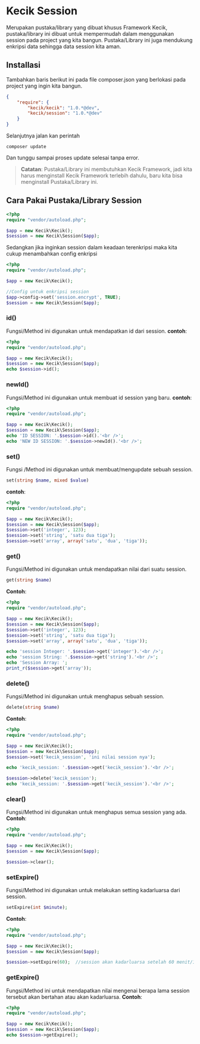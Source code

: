**Kecik Session**
==========
Merupakan pustaka/library yang dibuat khusus Framework Kecik, pustaka/library ini dibuat untuk mempermudah dalam menggunakan session pada project yang kita bangun. Pustaka/Library ini juga mendukung enkripsi data sehingga data session kita aman.

**Installasi**
-----------
Tambahkan baris berikut ini pada file composer.json yang berlokasi pada project yang ingin kita bangun.
```json
{
    "require": {
        "kecik/kecik": "1.0.*@dev",
        "kecik/session": "1.0.*@dev"
    }
}
```

Selanjutnya jalan kan perintah 
```shell
composer update
```

Dan tunggu sampai proses update selesai tanpa error.
> **Catatan**: Pustaka/Library ini membutuhkan Kecik Framework, jadi kita harus menginstall Kecik Framework terlebih dahulu, baru kita bisa menginstall Pustaka/Library ini.

## **Cara Pakai Pustaka/Library Session**

```php
<?php
require "vendor/autoload.php";

$app = new Kecik\Kecik();
$session = new Kecik\Session($app);
```
Sedangkan jika inginkan session dalam keadaan terenkripsi maka kita cukup menambahkan config enkripsi

```php
<?php
require "vendor/autoload.php";

$app = new Kecik\Kecik();

//Config untuk enkripsi session
$app->config->set('session.encrypt', TRUE);
$session = new Kecik\Session($app);
```

### **id()**
Fungsi/Method ini digunakan untuk mendapatkan id dari session.
**contoh**:
```php
<?php
require "vendor/autoload.php";

$app = new Kecik\Kecik();
$session = new Kecik\Session($app);
echo $session->id();
```

### **newId()**
Fungsi/Method ini digunakan untuk membuat id session yang baru.
**contoh**:
```php
<?php
require "vendor/autoload.php";

$app = new Kecik\Kecik();
$session = new Kecik\Session($app);
echo 'ID SESSION: '.$session->id().'<br />';
echo 'NEW ID SESSION: '.$session->newId().'<br />';
```

### **set()**
Fungsi /Method ini digunakan untuk membuat/mengupdate sebuah session.
```php
set(string $name, mixed $value)
```
**contoh**:
```php
<?php
require "vendor/autoload.php";

$app = new Kecik\Kecik();
$session = new Kecik\Session($app);
$session->set('integer', 123);
$session->set('string', 'satu dua tiga');
$session->set('array', array('satu', 'dua', 'tiga'));
```

### **get()**
Fungsi/Method ini digunakan untuk mendapatkan nilai dari suatu session.
```php
get(string $name)
```
**Contoh**:
```php
<?php
require "vendor/autoload.php";

$app = new Kecik\Kecik();
$session = new Kecik\Session($app);
$session->set('integer', 123);
$session->set('string', 'satu dua tiga');
$session->set('array', array('satu', 'dua', 'tiga'));

echo 'session Integer: '.$session->get('integer').'<br />';
echo 'session String: '.$session->get('string').'<br />';
echo 'Session Array: ';
print_r($session->get('array'));
```

### **delete()**
Fungsi/Method ini digunakan untuk menghapus sebuah session.
```php
delete(string $name)
```
**Contoh**:
```php
<?php
require "vendor/autoload.php";

$app = new Kecik\Kecik();
$session = new Kecik\Session($app);
$session->set('kecik_session', 'ini nilai session nya');

echo 'kecik_session: '.$session->get('kecik_session').'<br />';

$session->delete('kecik_session');
echo 'kecik_session: '.$session->get('kecik_session').'<br />';
```

### **clear()**
Fungsi/Method ini digunakan untuk menghapus semua session yang ada.
**Contoh**:
```php
<?php
require "vendor/autoload.php";

$app = new Kecik\Kecik();
$session = new Kecik\Session($app);

$session->clear();
```

### **setExpire()**
Fungsi/Method ini digunakan untuk melakukan setting kadarluarsa dari session.
```php
setExpire(int $minute);
```
**Contoh**:
```php
<?php
require "vendor/autoload.php";

$app = new Kecik\Kecik();
$session = new Kecik\Session($app);

$session->setExpire(60);  //session akan kadarluarsa setelah 60 menit/1 jam
```

### **getExpire()**
Fungsi/Method ini untuk mendapatkan nilai mengenai berapa lama session tersebut akan bertahan atau akan kadarluarsa.
**Contoh**:
```php
<?php
require "vendor/autoload.php";

$app = new Kecik\Kecik();
$session = new Kecik\Session($app);
echo $session->getExpire();
```
